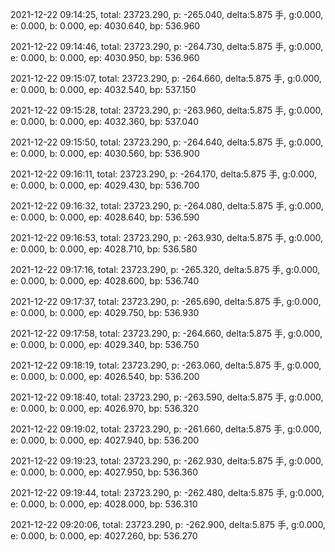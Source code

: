 2021-12-22 09:14:25, total: 23723.290, p: -265.040, delta:5.875 手, g:0.000, e: 0.000, b: 0.000, ep: 4030.640, bp: 536.960

2021-12-22 09:14:46, total: 23723.290, p: -264.730, delta:5.875 手, g:0.000, e: 0.000, b: 0.000, ep: 4030.950, bp: 536.960

2021-12-22 09:15:07, total: 23723.290, p: -264.660, delta:5.875 手, g:0.000, e: 0.000, b: 0.000, ep: 4032.540, bp: 537.150

2021-12-22 09:15:28, total: 23723.290, p: -263.960, delta:5.875 手, g:0.000, e: 0.000, b: 0.000, ep: 4032.360, bp: 537.040

2021-12-22 09:15:50, total: 23723.290, p: -264.640, delta:5.875 手, g:0.000, e: 0.000, b: 0.000, ep: 4030.560, bp: 536.900

2021-12-22 09:16:11, total: 23723.290, p: -264.170, delta:5.875 手, g:0.000, e: 0.000, b: 0.000, ep: 4029.430, bp: 536.700

2021-12-22 09:16:32, total: 23723.290, p: -264.080, delta:5.875 手, g:0.000, e: 0.000, b: 0.000, ep: 4028.640, bp: 536.590

2021-12-22 09:16:53, total: 23723.290, p: -263.930, delta:5.875 手, g:0.000, e: 0.000, b: 0.000, ep: 4028.710, bp: 536.580

2021-12-22 09:17:16, total: 23723.290, p: -265.320, delta:5.875 手, g:0.000, e: 0.000, b: 0.000, ep: 4028.600, bp: 536.740

2021-12-22 09:17:37, total: 23723.290, p: -265.690, delta:5.875 手, g:0.000, e: 0.000, b: 0.000, ep: 4029.750, bp: 536.930

2021-12-22 09:17:58, total: 23723.290, p: -264.660, delta:5.875 手, g:0.000, e: 0.000, b: 0.000, ep: 4029.340, bp: 536.750

2021-12-22 09:18:19, total: 23723.290, p: -263.060, delta:5.875 手, g:0.000, e: 0.000, b: 0.000, ep: 4026.540, bp: 536.200

2021-12-22 09:18:40, total: 23723.290, p: -263.590, delta:5.875 手, g:0.000, e: 0.000, b: 0.000, ep: 4026.970, bp: 536.320

2021-12-22 09:19:02, total: 23723.290, p: -261.660, delta:5.875 手, g:0.000, e: 0.000, b: 0.000, ep: 4027.940, bp: 536.200

2021-12-22 09:19:23, total: 23723.290, p: -262.930, delta:5.875 手, g:0.000, e: 0.000, b: 0.000, ep: 4027.950, bp: 536.360

2021-12-22 09:19:44, total: 23723.290, p: -262.480, delta:5.875 手, g:0.000, e: 0.000, b: 0.000, ep: 4028.000, bp: 536.310

2021-12-22 09:20:06, total: 23723.290, p: -262.900, delta:5.875 手, g:0.000, e: 0.000, b: 0.000, ep: 4027.260, bp: 536.270